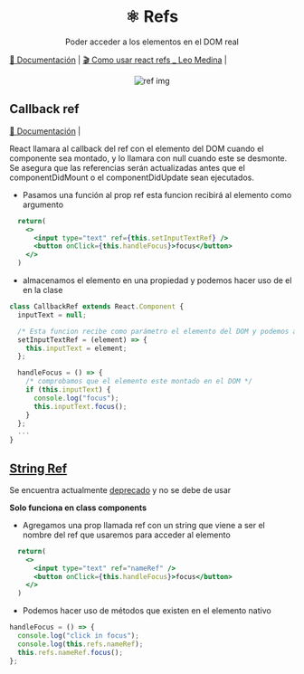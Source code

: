 <h1 align="center">⚛️ Refs</h1>
<p align="center">
Poder acceder a los elementos en el DOM real
</p>

[📖 Documentación](https://es.reactjs.org/docs/refs-and-the-dom.html) |
[🎬 Como usar react refs _ Leo Medina](https://youtu.be/xLHDPSIDVyc?t=220) |

<p align="center">
<img src="https://user-images.githubusercontent.com/62570198/87606959-da333c00-c6c1-11ea-8faf-08b4f1e7a127.gif" alt="ref img"/>
</p>

## Callback ref

[📖 Documentación](https://es.reactjs.org/docs/refs-and-the-dom.html#callback-refs) |

React llamara al callback del ref con el elemento del DOM cuando el componente sea montado, y lo llamara con null cuando este se desmonte. Se asegura que las referencias serán actualizadas antes que el componentDidMount o el componentDidUpdate sean ejecutados.

- Pasamos una función al prop ref esta funcion recibirá al elemento como argumento

```jsx
  return(
    <>
      <input type="text" ref={this.setInputTextRef} />
      <button onClick={this.handleFocus}>focus</button>
    </>
  )
```

- almacenamos el elemento en una propiedad y podemos hacer uso de el en la clase

```jsx
class CallbackRef extends React.Component {
  inputText = null;

  /* Esta funcion recibe como parámetro el elemento del DOM y podemos asignarlo a una  propiedad*/
  setInputTextRef = (element) => {
    this.inputText = element;
  };

  handleFocus = () => {
    /* comprobamos que el elemento este montado en el DOM */
    if (this.inputText) {
      console.log("focus");
      this.inputText.focus();
    }
  };
  ...
}
```

## [String Ref](https://github.com/jhonPariona/_react-refs/blob/59c339a06c5e6a78fad3bd1dd7224781804ce886/src/pages/classComponents/StringRef.jsx#L30)

Se encuentra actualmente [deprecado](https://es.reactjs.org/docs/refs-and-the-dom.html#legacy-api-string-refs) y no se debe de usar


**Solo funciona en class components**

- Agregamos una prop llamada ref con un string que viene a ser el nombre del ref que usaremos para acceder al elemento

```jsx
  return(
    <>
      <input type="text" ref="nameRef" />
      <button onClick={this.handleFocus}>focus</button>
    </>
  )
```

- Podemos hacer uso de métodos que existen en el elemento nativo

```jsx
handleFocus = () => {
  console.log("click in focus");
  console.log(this.refs.nameRef);
  this.refs.nameRef.focus();
};
```
